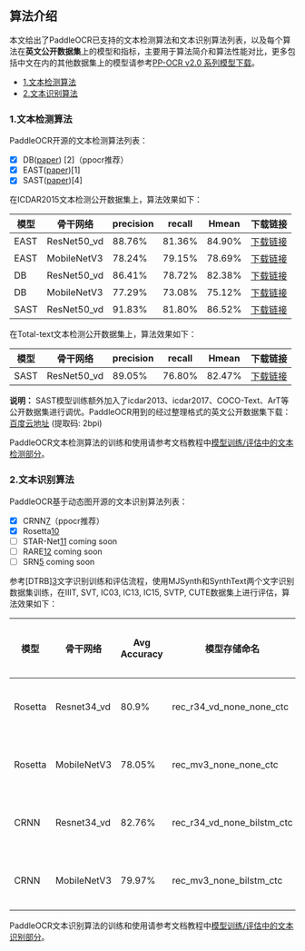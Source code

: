 <a name="算法介绍"></a>
## 算法介绍
本文给出了PaddleOCR已支持的文本检测算法和文本识别算法列表，以及每个算法在**英文公开数据集**上的模型和指标，主要用于算法简介和算法性能对比，更多包括中文在内的其他数据集上的模型请参考[PP-OCR v2.0 系列模型下载](./models_list.md)。

- [1.文本检测算法](#文本检测算法)
- [2.文本识别算法](#文本识别算法)

<a name="文本检测算法"></a>
### 1.文本检测算法

PaddleOCR开源的文本检测算法列表：
- [x]  DB([paper]( https://arxiv.org/abs/1911.08947)) [2]（ppocr推荐）
- [x]  EAST([paper](https://arxiv.org/abs/1704.03155))[1]
- [x]  SAST([paper](https://arxiv.org/abs/1908.05498))[4]

在ICDAR2015文本检测公开数据集上，算法效果如下：

|模型|骨干网络|precision|recall|Hmean|下载链接|
| --- | --- | --- | --- | --- | --- |
|EAST|ResNet50_vd|88.76%|81.36%|84.90%|[下载链接](https://paddleocr.bj.bcebos.com/dygraph_v2.0/en/det_r50_vd_east_v2.0_train.tar)|
|EAST|MobileNetV3|78.24%|79.15%|78.69%|[下载链接](https://paddleocr.bj.bcebos.com/dygraph_v2.0/en/det_mv3_east_v2.0_train.tar)|
|DB|ResNet50_vd|86.41%|78.72%|82.38%|[下载链接](https://paddleocr.bj.bcebos.com/dygraph_v2.0/en/det_r50_vd_db_v2.0_train.tar)|
|DB|MobileNetV3|77.29%|73.08%|75.12%|[下载链接](https://paddleocr.bj.bcebos.com/dygraph_v2.0/en/det_mv3_db_v2.0_train.tar)|
|SAST|ResNet50_vd|91.83%|81.80%|86.52%|[下载链接](https://paddleocr.bj.bcebos.com/dygraph_v2.0/en/det_r50_vd_sast_icdar15_v2.0_train.tar)|

在Total-text文本检测公开数据集上，算法效果如下：

|模型|骨干网络|precision|recall|Hmean|下载链接|
| --- | --- | --- | --- | --- | --- |
|SAST|ResNet50_vd|89.05%|76.80%|82.47%|[下载链接](https://paddleocr.bj.bcebos.com/dygraph_v2.0/en/det_r50_vd_sast_totaltext_v2.0_train.tar)|

**说明：** SAST模型训练额外加入了icdar2013、icdar2017、COCO-Text、ArT等公开数据集进行调优。PaddleOCR用到的经过整理格式的英文公开数据集下载：[百度云地址](https://pan.baidu.com/s/12cPnZcVuV1zn5DOd4mqjVw) (提取码: 2bpi)

PaddleOCR文本检测算法的训练和使用请参考文档教程中[模型训练/评估中的文本检测部分](./detection.md)。


<a name="文本识别算法"></a>
### 2.文本识别算法

PaddleOCR基于动态图开源的文本识别算法列表：
- [x]  CRNN[7]([paper](https://arxiv.org/abs/1507.05717) )（ppocr推荐）
- [x]  Rosetta[10]([paper](https://arxiv.org/abs/1910.05085))
- [ ]  STAR-Net[11]([paper](http://www.bmva.org/bmvc/2016/papers/paper043/index.html)) coming soon
- [ ]  RARE[12]([paper](https://arxiv.org/abs/1603.03915v1)) coming soon
- [ ]  SRN[5]([paper](https://arxiv.org/abs/2003.12294)) coming soon

参考[DTRB][3](https://arxiv.org/abs/1904.01906)文字识别训练和评估流程，使用MJSynth和SynthText两个文字识别数据集训练，在IIIT, SVT, IC03, IC13, IC15, SVTP, CUTE数据集上进行评估，算法效果如下：

|模型|骨干网络|Avg Accuracy|模型存储命名|下载链接|
|-|-|-|-|-|
|Rosetta|Resnet34_vd|80.9%|rec_r34_vd_none_none_ctc|[下载链接](https://paddleocr.bj.bcebos.com/dygraph_v2.0/en/rec_r34_vd_none_none_ctc_v2.0_train.tar)|
|Rosetta|MobileNetV3|78.05%|rec_mv3_none_none_ctc|[下载链接](https://paddleocr.bj.bcebos.com/dygraph_v2.0/en/rec_mv3_none_none_ctc_v2.0_train.tar)|
|CRNN|Resnet34_vd|82.76%|rec_r34_vd_none_bilstm_ctc|[下载链接](https://paddleocr.bj.bcebos.com/dygraph_v2.0/en/rec_r34_vd_none_bilstm_ctc_v2.0_train.tar)|
|CRNN|MobileNetV3|79.97%|rec_mv3_none_bilstm_ctc|[下载链接](https://paddleocr.bj.bcebos.com/dygraph_v2.0/en/rec_mv3_none_bilstm_ctc_v2.0_train.tar)|

PaddleOCR文本识别算法的训练和使用请参考文档教程中[模型训练/评估中的文本识别部分](./recognition.md)。
